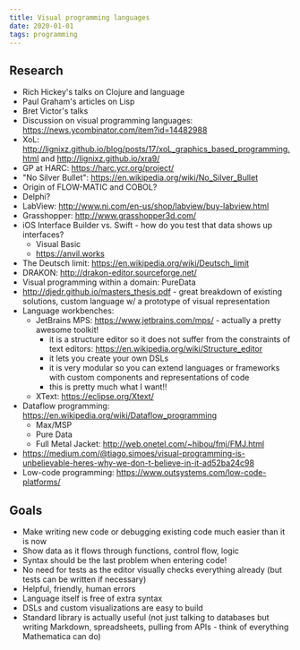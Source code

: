 ```yaml
---
title: Visual programming languages
date: 2020-01-01
tags: programming
---
```


## Research

* Rich Hickey's talks on Clojure and language
* Paul Graham's articles on Lisp
* Bret Victor's talks
* Discussion on visual programming languages:
  <https://news.ycombinator.com/item?id=14482988>
* XoL:
  <http://lignixz.github.io/blog/posts/17/xoL_graphics_based_programming.html>
  and <http://lignixz.github.io/xra9/>
* GP at HARC: <https://harc.ycr.org/project/>
* "No Silver Bullet": <https://en.wikipedia.org/wiki/No_Silver_Bullet>
* Origin of FLOW-MATIC and COBOL?
* Delphi?
* LabView: <http://www.ni.com/en-us/shop/labview/buy-labview.html>
* Grasshopper: <http://www.grasshopper3d.com/>
* iOS Interface Builder vs. Swift - how do you test that data shows up
  interfaces?
  * Visual Basic
  * <https://anvil.works>
* The Deutsch limit: https://en.wikipedia.org/wiki/Deutsch_limit
* DRAKON: http://drakon-editor.sourceforge.net/
* Visual programming within a domain: PureData
* <http://djedr.github.io/masters_thesis.pdf> - great breakdown of existing
  solutions, custom language w/ a prototype of visual representation
* Language workbenches:
  * JetBrains MPS: <https://www.jetbrains.com/mps/> - actually a pretty
    awesome toolkit!
    * it is a structure editor so it does not suffer from the constraints of
      text editors: <https://en.wikipedia.org/wiki/Structure_editor>
    * it lets you create your own DSLs
    * it is very modular so you can extend languages or frameworks with custom 
      components and representations of code
    * this is pretty much what I want!!
  * XText: <https://eclipse.org/Xtext/>
* Dataflow programming: <https://en.wikipedia.org/wiki/Dataflow_programming>
  * Max/MSP
  * Pure Data
  * Full Metal Jacket: <http://web.onetel.com/~hibou/fmj/FMJ.html>
* <https://medium.com/@tiago.simoes/visual-programming-is-unbelievable-heres-why-we-don-t-believe-in-it-ad52ba24c98>
* Low-code programming: <https://www.outsystems.com/low-code-platforms/>

## Goals

* Make writing new code or debugging existing code much easier than it is now
* Show data as it flows through functions, control flow, logic
* Syntax should be the last problem when entering code!
* No need for tests as the editor visually checks everything already (but tests
  can be written if necessary)
* Helpful, friendly, human errors
* Language itself is free of extra syntax
* DSLs and custom visualizations are easy to build
* Standard library is actually useful (not just talking to databases but writing
  Markdown, spreadsheets, pulling from APIs - think of everything Mathematica
  can do)
